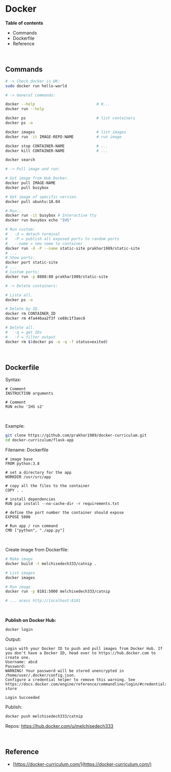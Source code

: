 
# Docker

<b>Table of contents</b>

- Commands
- Dockerfile
- Reference

<br>

## Commands 

```bash
# -> Check docker is OK:
sudo docker run hello-world
```

```bash
# -> General commands:

docker --help                           # H...
docker run --help

docker ps                               # list containers
docker ps -a

docker images                           # list images
docker run -it IMAGE-REPO-NAME          # run image

docker stop CONTAINER-NAME              # ...
docker kill CONTAINER-NAME              # ...

docker search
```

```bash
# -> Pull image and run:

# Get image from Hub Docker. 
docker pull IMAGE-NAME
docker pull busybox

# Get image of specific version.
docker pull ubuntu:18.04

# Run...
docker run -it busybox # Interactive tty
docker run busybox echo "IHS"

# Run custom:
#   -d = detach terminal
#   -P = publish all exposed ports to random ports
#   --name = new name to container
docker run -d -P --name static-site prakhar1989/static-site
# ...
# Show ports:
docker port static-site
# ...
# Custom ports:
docker run -p 8888:80 prakhar1989/static-site

```

```bash
# -> Delete containers:

# Lista all.
docker ps -a

# Delete by ID.
docker rm CONTAINER_ID
docker rm 4fa446aa2f3f ce88c1f3aec8

# Delete all.
#   -q = get IDs
#   -f = filter output
docker rm $(docker ps -a -q -f status=exited)
```

<br>

## Dockerfile

Syntax:

```docker
# Comment
INSTRUCTION arguments
```

```docker
# Comment
RUN echo 'IHS s2'
```

<br>

Example:

```bash
git clone https://github.com/prakhar1989/docker-curriculum.git
cd docker-curriculum/flask-app
```

Filename: Dockerfile
```docker
# image base
FROM python:3.8

# set a directory for the app
WORKDIR /usr/src/app

# copy all the files to the container
COPY . .

# install dependencies
RUN pip install --no-cache-dir -r requirements.txt

# define the port number the container should expose
EXPOSE 5000

# Run app / run command
CMD ["python", "./app.py"]
```

<br>

Create image from Dockerfile:

```bash
# Make image
docker build -t melchisedech333/catnip .

# List images
docker images

# Run image
docker run -p 8181:5000 melchisedech333/catnip

# ... acess http://localhost:8181
```

<br>

<b>Publish on Docker Hub:</b>

```bash
docker login
```

Output:
```
Login with your Docker ID to push and pull images from Docker Hub. If you don't have a Docker ID, head over to https://hub.docker.com to create one.
Username: abcd
Password: 
WARNING! Your password will be stored unencrypted in /home/user/.docker/config.json.
Configure a credential helper to remove this warning. See
https://docs.docker.com/engine/reference/commandline/login/#credentials-store

Login Succeeded
```

Publish:

```bash
docker push melchisedech333/catnip
```

Repos: https://hub.docker.com/u/melchisedech333

<br>

## Reference

- [https://docker-curriculum.com/](https://docker-curriculum.com/)



